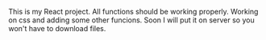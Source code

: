 This is my React project.
All functions should be working properly.
Working on css and adding some other funcions.
Soon I will put it on server so you won't have to download files.

